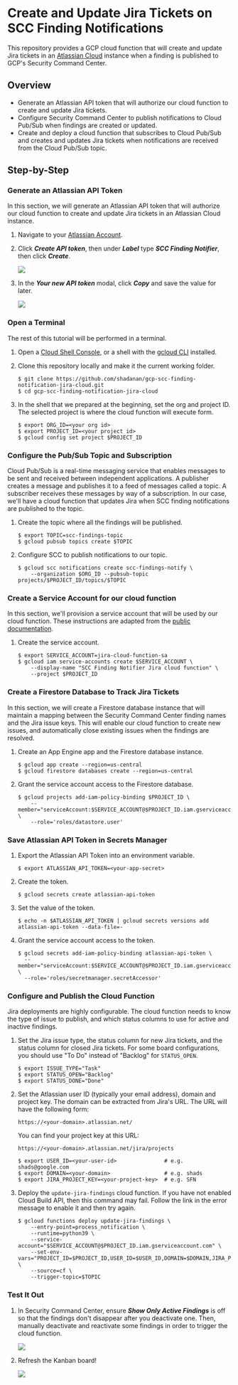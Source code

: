 # Create and Update Jira Tickets on SCC Finding Notifications

This repository provides a GCP cloud function that will create and update Jira tickets in an [Atlassian Cloud](https://www.atlassian.com/cloud) instance when a finding is published to GCP's Security Command Center.

## Overview

- Generate an Atlassian API token that will authorize our cloud function to create and update Jira tickets.
- Configure Security Command Center to publish notifications to Cloud Pub/Sub when findings are created or updated.
- Create and deploy a cloud function that subscribes to Cloud Pub/Sub and creates and updates Jira tickets when notifications are received from the Cloud Pub/Sub topic.

## Step-by-Step

### Generate an Atlassian API Token

In this section, we will generate an Atlassian API token that will authorize our cloud function to create and update Jira tickets in an Atlassian Cloud instance.

1. Navigate to your [Atlassian Account](https://id.atlassian.com/manage-profile/security/api-tokens).

1. Click **_Create API token_**, then under **_Label_** type **_SCC Finding Notifier_**, then click **_Create_**.

   ![](create-new-api-token.png)

1. In the **_Your new API token_** modal, click **_Copy_** and save the value for later.

   ![](copy-api-token.png)

### Open a Terminal

The rest of this tutorial will be performed in a terminal.

1. Open a [Cloud Shell Console](https://ssh.cloud.google.com/cloudshell/editor), or a shell with the [gcloud CLI](https://cloud.google.com/sdk/gcloud) installed.

1. Clone this repository locally and make it the current working folder.

   ```console
   $ git clone https://github.com/shadanan/gcp-scc-finding-notification-jira-cloud.git
   $ cd gcp-scc-finding-notification-jira-cloud
   ```

1. In the shell that we prepared at the beginning, set the org and project ID. The selected project is where the cloud function will execute form.

   ```console
   $ export ORG_ID=<your org id>
   $ export PROJECT_ID=<your project id>
   $ gcloud config set project $PROJECT_ID
   ```

### Configure the Pub/Sub Topic and Subscription

Cloud Pub/Sub is a real-time messaging service that enables messages to be sent and received between independent applications. A publisher creates a message and publishes it to a feed of messages called a topic. A subscriber receives these messages by way of a subscription. In our case, we'll have a cloud function that updates Jira when SCC finding notifications are published to the topic.

1. Create the topic where all the findings will be published.

   ```console
   $ export TOPIC=scc-findings-topic
   $ gcloud pubsub topics create $TOPIC
   ```

1. Configure SCC to publish notifications to our topic.

   ```console
   $ gcloud scc notifications create scc-findings-notify \
       --organization $ORG_ID --pubsub-topic projects/$PROJECT_ID/topics/$TOPIC
   ```

### Create a Service Account for our cloud function

In this section, we'll provision a service account that will be used by our cloud function. These instructions are adapted from the [public documentation](https://cloud.google.com/security-command-center/docs/how-to-programmatic-access).

1. Create the service account.

   ```console
   $ export SERVICE_ACCOUNT=jira-cloud-function-sa
   $ gcloud iam service-accounts create $SERVICE_ACCOUNT \
       --display-name "SCC Finding Notifier Jira cloud function" \
       --project $PROJECT_ID
   ```

### Create a Firestore Database to Track Jira Tickets

In this section, we will create a Firestore database instance that will maintain a mapping between the Security Command Center finding names and the Jira issue keys. This will enable our cloud function to create new issues, and automatically close existing issues when the findings are resolved.

1. Create an App Engine app and the Firestore database instance.

   ```console
   $ gcloud app create --region=us-central
   $ gcloud firestore databases create --region=us-central
   ```

1. Grant the service account access to the Firestore database.

   ```console
   $ gcloud projects add-iam-policy-binding $PROJECT_ID \
       --member="serviceAccount:$SERVICE_ACCOUNT@$PROJECT_ID.iam.gserviceaccount.com" \
       --role='roles/datastore.user'
   ```

### Save Atlassian API Token in Secrets Manager

1. Export the Atlassian API Token into an environment variable.

   ```console
   $ export ATLASSIAN_API_TOKEN=<your-app-secret>
   ```

1. Create the token.

   ```console
   $ gcloud secrets create atlassian-api-token
   ```

1. Set the value of the token.

   ```console
   $ echo -n $ATLASSIAN_API_TOKEN | gcloud secrets versions add atlassian-api-token --data-file=-
   ```

1. Grant the service account access to the token.

   ```console
   $ gcloud secrets add-iam-policy-binding atlassian-api-token \
     --member="serviceAccount:$SERVICE_ACCOUNT@$PROJECT_ID.iam.gserviceaccount.com" \
     --role='roles/secretmanager.secretAccessor'
   ```

### Configure and Publish the Cloud Function

Jira deployments are highly configurable. The cloud function needs to know the type of issue to publish, and which status columns to use for active and inactive findings.

1. Set the Jira issue type, the status column for new Jira tickets, and the status column for closed Jira tickets. For some board configurations, you should use "To Do" instead of "Backlog" for `STATUS_OPEN`.

   ```console
   $ export ISSUE_TYPE="Task"
   $ export STATUS_OPEN="Backlog"
   $ export STATUS_DONE="Done"
   ```

1. Set the Atlassian user ID (typically your email address), domain and project key. The domain can be extracted from Jira's URL. The URL will have the following form:

   `https://<your-domain>.atlassian.net/`

   You can find your project key at this URL:

   `https://<your-domain>.atlassian.net/jira/projects`

   ```console
   $ export USER_ID=<your-user-id>               # e.g. shads@google.com
   $ export DOMAIN=<your-domain>                 # e.g. shads
   $ export JIRA_PROJECT_KEY=<your-project-key>  # e.g. SFN
   ```

1. Deploy the `update-jira-findings` cloud function. If you have not enabled Cloud Build API, then this command may fail. Follow the link in the error message to enable it and then try again.

   ```console
   $ gcloud functions deploy update-jira-findings \
       --entry-point=process_notification \
       --runtime=python39 \
       --service-account="$SERVICE_ACCOUNT@$PROJECT_ID.iam.gserviceaccount.com" \
       --set-env-vars="PROJECT_ID=$PROJECT_ID,USER_ID=$USER_ID,DOMAIN=$DOMAIN,JIRA_PROJECT_KEY=$JIRA_PROJECT_KEY",ISSUE_TYPE="$ISSUE_TYPE",STATUS_OPEN="$STATUS_OPEN",STATUS_DONE="$STATUS_DONE" \
       --source=cf \
       --trigger-topic=$TOPIC
   ```

### Test It Out

1. In Security Command Center, ensure **_Show Only Active Findings_** is off so that the findings don't disappear after you deactivate one. Then, manually deactivate and reactivate some findings in order to trigger the cloud function.

   ![](toggle-finding-inactive-active.png)

1. Refresh the Kanban board!

   ![](new-jira-issues.png)
